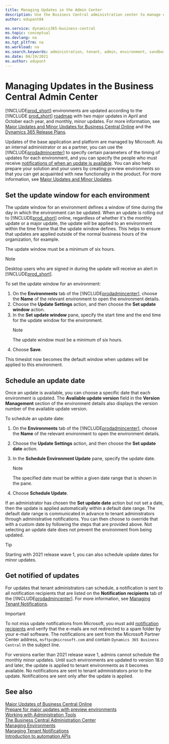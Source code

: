 ```yaml
---
title: Managing Updates in the Admin Center
description: Use the Business Central administration center to manage environment updates, including setting update windows and update dates.  
author: edupont04

ms.service: dynamics365-business-central
ms.topic: conceptual
ms.devlang: na
ms.tgt_pltfrm: na
ms.workload: na
ms.search.keywords: administration, tenant, admin, environment, sandbox, update
ms.date: 04/19/2021
ms.author: edupont
---
```


# Managing Updates in the Business Central Admin Center

[!INCLUDE[prod_short](../developer/includes/prod_short.md)] environments are updated according to the [!INCLUDE [prod_short](../developer/includes/prod_short.md)] [roadmap](https://dynamics.microsoft.com/roadmap/business-central/) with two major updates in April and October each year, and monthly, minor updates. For more information, see [Major Updates and Minor Updates for Business Central Online](update-rollout-timeline.md) and the [Dynamics 365 Release Plans](/dynamics365/release-plans/).

Updates of the base application and platform are managed by Microsoft. As an internal administrator or as a partner, you can use the [!INCLUDE[prodadmincenter](../developer/includes/prodadmincenter.md)] to specify certain parameters of the timing of updates for each environment, and you can specify the people who must receive [notifications of when an update is available](#notify). You can also help prepare your solution and your users by creating preview environments so that you can get acquainted with new functionality in the product. For more information, see [Major Updates and Minor Updates](update-rollout-timeline.md).  

## Set the update window for each environment

The update window for an environment defines a window of time during the day in which the environment can be updated. When an update is rolling out to [!INCLUDE[prod_short](../developer/includes/prod_short.md)] online, regardless of whether it's the monthly update or a major update, the update will be applied to an environment within the time frame that the update window defines. This helps to ensure that updates are applied outside of the normal business hours of the organization, for example.

The update window must be a minimum of six hours.

> [!NOTE]
> Desktop users who are signed in during the update will receive an alert in [!INCLUDE[prod_short](../developer/includes/prod_short.md)].

To set the update window for an environment:

1. On the **Environments** tab of the [!INCLUDE[prodadmincenter](../developer/includes/prodadmincenter.md)], choose the **Name** of the relevant environment to open the environment details.
2. Choose the **Update Settings** action, and then choose the **Set update window** action.
3. In the **Set update window** pane, specify the start time and the end time for the update window for the environment.
   > [!NOTE]
   > The update window must be a minimum of six hours.
4. Choose **Save**.

This timeslot now becomes the default window when updates will be applied to this environment.

## <a name="schedule"></a>Schedule an update date

Once an update is available, you can choose a specific date that each environment is updated. The **Available update version** field in the **Version Management** section of the environment details also displays the version number of the available update version.

To schedule an update date:

1. On the **Environments** tab of the [!INCLUDE[prodadmincenter](../developer/includes/prodadmincenter.md)], choose the **Name** of the relevant environment to open the environment details.
2. Choose the **Update Settings** action, and then choose the **Set update date** action.
3. In the **Schedule Environment Update** pane, specify the update date.
    > [!NOTE]
    > The specified date must be within a given date range that is shown in the pane.

4. Choose **Schedule Update**.

If an administrator has chosen the **Set update date** action but not set a date, then the update is applied automatically within a default date range. The default date range is communicated in advance to tenant administrators through administrative notifications. You can then choose to override that with a custom date by following the steps that are provided above. Not selecting an update date does not prevent the environment from being updated.

> [!TIP]
> Starting with 2021 release wave 1, you can also schedule update dates for minor updates.

## <a name="notify"></a>Get notified of updates

For updates that tenant administrators can schedule, a notification is sent to all notification recipients that are listed on the **Notification recipients** tab of the [!INCLUDE[prodadmincenter](../developer/includes/prodadmincenter.md)]. For more information, see [Managing Tenant Notifications](tenant-admin-center-notifications.md).

> [!IMPORTANT]
> To not miss update notifications from Microsoft, you must add [notification recipients](tenant-admin-center-notifications.md) and verify that the e-mails are not redirected to a spam folder by your e-mail software. The notifications are sent from the Microsoft Partner Center address, `msftpc@microsoft.com` and contain `Dynamics 365 Business Central` in the subject line.  

For versions earlier than 2021 release wave 1, admins cannot schedule the monthly minor updates. Until such environments are updated to version 18.0 and later, the update is applied to tenant environments as it becomes available. No notifications are sent to tenant administrators prior to the update. Notifications are sent only after the update is applied.

## See also

[Major Updates of Business Central Online](update-rollout-timeline.md)  
[Prepare for major updates with preview environments](preview-environments.md)  
[Working with Administration Tools](administration.md)  
[The Business Central Administration Center](tenant-admin-center.md)  
[Managing Environments](tenant-admin-center-environments.md)  
[Managing Tenant Notifications](tenant-admin-center-notifications.md)  
[Introduction to automation APIs](itpro-introduction-to-automation-apis.md)  
